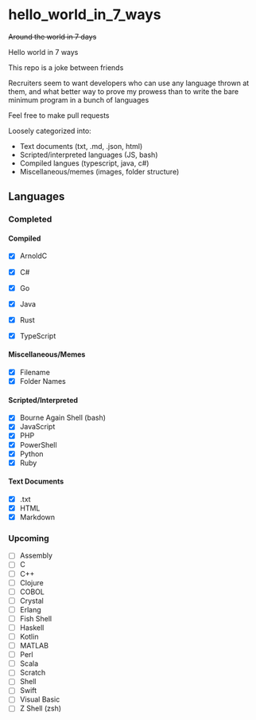 # hello_world_in_7_ways

~~Around the world in 7 days~~

Hello world in 7 ways

This repo is a joke between friends

Recruiters seem to want developers who can use any language thrown at them, and what better way to prove my prowess than to write the bare minimum program in a bunch of languages

Feel free to make pull requests

Loosely categorized into:

- Text documents (txt, .md, .json, html)
- Scripted/interpreted languages (JS, bash)
- Compiled langues (typescript, java, c#)
- Miscellaneous/memes (images, folder structure)

## Languages

### Completed

#### Compiled

- [x] ArnoldC
- [x] C#
- [x] Go
- [x] Java
- [x] Rust
- [x] TypeScript


#### Miscellaneous/Memes

- [x] Filename
- [x] Folder Names

#### Scripted/Interpreted

- [x] Bourne Again Shell (bash)
- [x] JavaScript
- [x] PHP
- [x] PowerShell
- [x] Python
- [x] Ruby

#### Text Documents

- [x] .txt
- [x] HTML
- [x] Markdown

### Upcoming

- [ ] Assembly
- [ ] C
- [ ] C++
- [ ] Clojure
- [ ] COBOL
- [ ] Crystal
- [ ] Erlang
- [ ] Fish Shell
- [ ] Haskell
- [ ] Kotlin
- [ ] MATLAB
- [ ] Perl
- [ ] Scala
- [ ] Scratch
- [ ] Shell
- [ ] Swift
- [ ] Visual Basic
- [ ] Z Shell (zsh)
